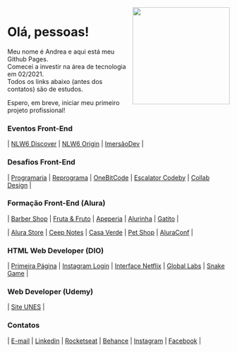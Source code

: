 <img src="https://media.giphy.com/media/LPgFwCQg4HQBvPihcn/giphy.gif" width="220px" align="right">

# Olá, pessoas!

Meu nome é Andrea e aqui está meu Github Pages.  
Comecei a investir na área de tecnologia em 02/2021.  
Todos os links abaixo (antes dos contatos) são de estudos.

Espero, em breve, iniciar meu primeiro projeto profissional!

### Eventos Front-End

| [NLW6 Discover](https://andreadcsousa.github.io/rocketseat_nlw6_discover/) | [NLW6 Origin](https://andreadcsousa.github.io/rocketseat_nlw6_origin/) | [ImersãoDev](https://andreadcsousa.github.io/alura_imersao_dia1/) |

### Desafios Front-End

| [Programaria](https://andreadcsousa.github.io/programaria_frontend/) | [Reprograma](https://andreadcsousa.github.io/reprograma_oficina/) | [OneBitCode](https://andreadcsousa.github.io/onebitcode_calculadora/) | [Escalator Codeby](https://andreadcsousa.github.io/codeby_escalator/) | [Collab Design](https://andreadcsousa.github.io/collab_design/) |

### Formação Front-End (Alura)

| [Barber Shop](https://andreadcsousa.github.io/alura_webpage_barbearia/) | [Fruta & Fruto](https://andreadcsousa.github.io/alura_arquitetura_css/) | [Apeperia](https://andreadcsousa.github.io/alura_layout_responsivo/) | [Alurinha](https://andreadcsousa.github.io/alura_webpage_flexbox/) | [Gatito](https://andreadcsousa.github.io/alura_paralaxe_carrossel/) |

| [Alura Store](https://andreadcsousa.github.io/alura_webpage_grid/) | [Ceep Notes](https://andreadcsousa.github.io/alura_array_javascript/) | [Casa Verde](https://andreadcsousa.github.io/alura_webpage_emmet/) | [Pet Shop](https://andreadcsousa.github.io/alura_webpage_sass/) | [AluraConf](https://andreadcsousa.github.io/alura_projeto_final/) |

### HTML Web Developer (DIO)

| [Primeira Página](https://andreadcsousa.github.io/dio_webpage_inicio/) | [Instagram Login](https://andreadcsousa.github.io/dio_desafio_instagram/) | [Interface Netflix](https://andreadcsousa.github.io/dio_desafio_netflix/) | [Global Labs](https://andreadcsousa.github.io/dio_introducao_bootstrap/) | [Snake Game](https://andreadcsousa.github.io/dio_desafio_snake/) |

### Web Developer (Udemy)

| [Site UNES](https://andreadcsousa.github.io/udemy_projetoUnes/) |

### Contatos

| [E-mail](mailto:andrea.dcsousa@gmail.com) | [Linkedin](https://www.linkedin.com/in/andrea-dcsousa/) | [Rocketseat](https://app.rocketseat.com.br/me/andrea-sousa) | [Behance](https://www.behance.net/andrea-sousa) | [Instagram](https://www.instagram.com/insight.content/) | [Facebook](https://www.facebook.com/pinkLOVESxtina) |

